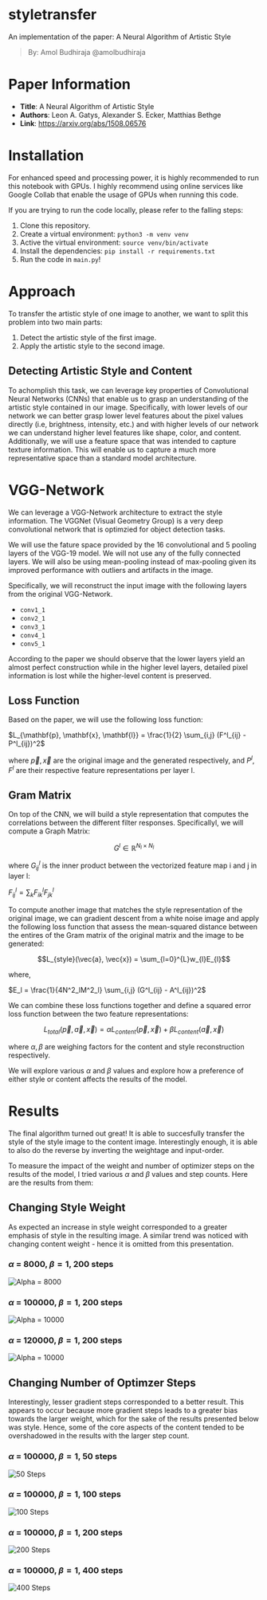 # styletransfer

An implementation of the paper: A Neural Algorithm of Artistic Style

> By: Amol Budhiraja
> @amolbudhiraja

# Paper Information
* **Title**: A Neural Algorithm of Artistic Style
* **Authors**: Leon A. Gatys, Alexander S. Ecker, Matthias Bethge
* **Link**: https://arxiv.org/abs/1508.06576

# Installation
For enhanced speed and processing power, it is highly recommended to run this notebook with GPUs. I highly recommend using online services like Google Collab that enable the usage of GPUs when running this code. 

If you are trying to run the code locally, please refer to the falling steps: 

1. Clone this repository.
2. Create a virtual environment: `python3 -m venv venv`
3. Active the virtual environment: `source venv/bin/activate`
4. Install the dependencies: `pip install -r requirements.txt`
5. Run the code in `main.py`!

# Approach

To transfer the artistic style of one image to another, we want to split this problem into two main parts: 
1. Detect the artistic style of the first image. 
2. Apply the artistic style to the second image. 

## Detecting Artistic Style and Content
To achomplish this task, we can leverage key properties of Convolutional Neural Networks (CNNs) that enable us to grasp an understanding of the artistic style contained in our image. Specifically, with lower levels of our network we can better grasp lower level features about the pixel values directly (i.e, brightness, intensity, etc.) and with higher levels of our network we can understand higher level features like shape, color, and content. Additionally, we will use a feature space that was intended to capture texture information. This will enable us to capture a much more representative space than a standard model architecture. 

# VGG-Network
We can leverage a VGG-Network architecture to extract the style information. The VGGNet (Visual Geometry Group) is a very deep convolutional network that is optimzied for object detection tasks. 

We will use the fature space provided by the 16 convolutional and 5 pooling layers of the VGG-19 model. We will not use any of the fully connected layers. We will also be using mean-pooling instead of max-pooling given its improved performance with outliers and artifacts in the image. 

Specifically, we will reconstruct the input image with the following layers from the original VGG-Network. 
* `conv1_1`
* `conv2_1`
* `conv3_1`
* `conv4_1`
* `conv5_1`


According to the paper we should observe that the lower layers yield an almost perfect construction while in the higher level layers, detailed pixel information is lost while the higher-level content is preserved. 


## Loss Function
Based on the paper, we will use the following loss function: 

$L_{\mathbf{p}, \mathbf{x}, \mathbf{l}} = \frac{1}{2} \sum_{i,j} (F^l_{ij} - P^l_{ij})^2$

where $\vec{p}, \vec{x}$ are the original image and the generated respectively, and $P^{l}, F^{l}$ are their respective feature representations per layer l. 

## Gram Matrix

On top of the CNN, we will build a style representation that computes the correlations
between the different filter responses. Specificallyl, we will compute a Graph Matrix: 

$$G^{l} \in \mathbb{R}^{N_l \times N_l}$$

where $G^{l}_{ij}$ is the inner product between the vectorized feature map i and j in layer l: 

$F^l_{ij} = \sum_k F^l_{ik} F^l_{jk}$

To compute another image that matches the style representation of the original image, we can gradient descent from a white noise image and apply the following loss function that assess the mean-squared distance between the entires of the Gram matrix of the original matrix and the image to be generated: 

$$L_{style}(\vec{a}, \vec{x}) = \sum_{l=0}^{L}w_{l}E_{l}$$

where,

$E_l = \frac{1}{4N^2_lM^2_l} \sum_{i,j} (G^l_{ij} - A^l_{ij})^2$

We can combine these loss functions together and define a squared error loss function between the two feature representations: 

$$L_{total}(\vec{p}, \vec{a}, \vec{x}) = \alpha L_{content}(\vec{p}, \vec{x}) + \beta L_{content}(\vec{a}, \vec{x})$$

where $\alpha, \beta$ are weighing factors for the content and style reconstruction respectively. 

We will explore various $\alpha$ and $\beta$ values and explore how a preference of either style or content affects the results of the model. 

# Results

The final algorithm turned out great! It is able to succesfully transfer the style of the style image to the content image. Interestingly enough, it is able to also do the reverse by inverting the weightage and input-order. 

To measure the impact of the weight and number of optimizer steps on the results of the model, I tried various $\alpha$ and $\beta$ values and step counts. Here are the results from them: 

## Changing Style Weight
As expected an increase in style weight corresponded to a greater emphasis of style in the resulting image. A similar trend was noticed with changing content weight - hence it is omitted from this presentation. 

### $\alpha$ = 8000, $\beta = 1$, 200 steps
![Alpha = 8000](out/8000.png)

### $\alpha$ = 100000, $\beta = 1$, 200 steps
![Alpha = 10000](out/100000-200.png)

### $\alpha$ = 120000, $\beta = 1$, 200 steps
![Alpha = 10000](out/120000.png)

## Changing Number of Optimzer Steps
Interestingly, lesser gradient steps corresponded to a better result. This appears to occur because more gradient steps leads to a greater bias towards the larger weight, which for the sake of the results presented below was style. Hence, some of the core aspects of the content tended to be overshadowed in the results with the larger step count. 

### $\alpha$ = 100000, $\beta = 1$, 50 steps
![50 Steps](out/100000-50.png)

### $\alpha$ = 100000, $\beta = 1$, 100 steps
![100 Steps](out/100000-100.png)

### $\alpha$ = 100000, $\beta = 1$, 200 steps
![200 Steps](out/100000-200.png)

### $\alpha$ = 100000, $\beta = 1$, 400 steps
![400 Steps](out/100000-400.png)
